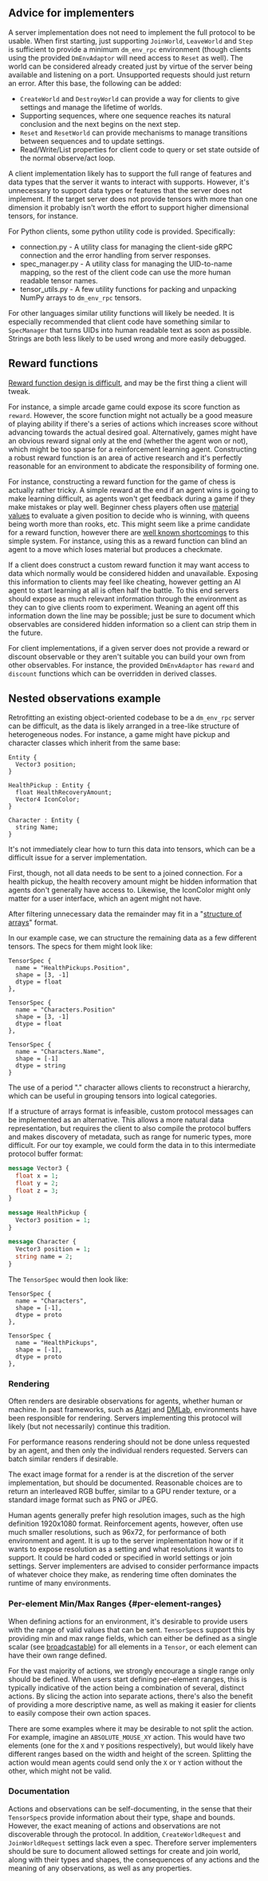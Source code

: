 ## Advice for implementers

A server implementation does not need to implement the full protocol to be
usable. When first starting, just supporting `JoinWorld`, `LeaveWorld` and
`Step` is sufficient to provide a minimum `dm_env_rpc` environment (though
clients using the provided `DmEnvAdaptor` will need access to `Reset` as well).
The world can be considered already created just by virtue of the server being
available and listening on a port. Unsupported requests should just return an
error. After this base, the following can be added:

*   `CreateWorld` and `DestroyWorld` can provide a way for clients to give
    settings and manage the lifetime of worlds.
*   Supporting sequences, where one sequence reaches its natural conclusion and
    the next begins on the next step.
*   `Reset` and `ResetWorld` can provide mechanisms to manage transitions
    between sequences and to update settings.
*   Read/Write/List properties for client code to query or set state outside of
    the normal observe/act loop.

A client implementation likely has to support the full range of features and
data types that the server it wants to interact with supports. However, it's
unnecessary to support data types or features that the server does not
implement. If the target server does not provide tensors with more than one
dimension it probably isn't worth the effort to support higher dimensional
tensors, for instance.

For Python clients, some python utility code is provided. Specifically:

*   connection.py - A utility class for managing the client-side gRPC connection
    and the error handling from server responses.
*   spec_manager.py - A utility class for managing the UID-to-name mapping, so
    the rest of the client code can use the more human readable tensor names.
*   tensor_utils.py - A few utility functions for packing and unpacking NumPy
    arrays to `dm_env_rpc` tensors.

For other languages similar utility functions will likely be needed. It is
especially recommended that client code have something similar to `SpecManager`
that turns UIDs into human readable text as soon as possible. Strings are both
less likely to be used wrong and more easily debugged.

## Reward functions

[Reward function design is difficult](https://www.alexirpan.com/2018/02/14/rl-hard.html#reward-function-design-is-difficult),
and may be the first thing a client will tweak.

For instance, a simple arcade game could expose its score function as `reward`.
However, the score function might not actually be a good measure of playing
ability if there's a series of actions which increases score without advancing
towards the actual desired goal. Alternatively, games might have an obvious
reward signal only at the end (whether the agent won or not), which might be too
sparse for a reinforcement learning agent. Constructing a robust reward function
is an area of active research and it's perfectly reasonable for an environment
to abdicate the responsibility of forming one.

For instance, constructing a reward function for the game of chess is actually
rather tricky. A simple reward at the end if an agent wins is going to make
learning difficult, as agents won't get feedback during a game if they make
mistakes or play well. Beginner chess players often use
[material values](https://en.wikipedia.org/wiki/Chess_piece_relative_value) to
evaluate a given position to decide who is winning, with queens being worth more
than rooks, etc. This might seem like a prime candidate for a reward function,
however there are
[well known shortcomings](https://en.wikipedia.org/wiki/Chess_piece_relative_value#Shortcomings_of_piece_valuation_systems)
to this simple system. For instance, using this as a reward function can blind
an agent to a move which loses material but produces a checkmate.

If a client does construct a custom reward function it may want access to data
which normally would be considered hidden and unavailable. Exposing this
information to clients may feel like cheating, however getting an AI agent to
start learning at all is often half the battle. To this end servers should
expose as much relevant information through the environment as they can to give
clients room to experiment. Weaning an agent off this information down the line
may be possible; just be sure to document which observables are considered
hidden information so a client can strip them in the future.

For client implementations, if a given server does not provide a reward or
discount observable or they aren't suitable you can build your own from other
observables. For instance, the provided `DmEnvAdaptor` has `reward` and
`discount` functions which can be overridden in derived classes.

## Nested observations example

Retrofitting an existing object-oriented codebase to be a `dm_env_rpc` server
can be difficult, as the data is likely arranged in a tree-like structure of
heterogeneous nodes. For instance, a game might have pickup and character
classes which inherit from the same base:

```
Entity {
  Vector3 position;
}

HealthPickup : Entity {
  float HealthRecoveryAmount;
  Vector4 IconColor;
}

Character : Entity {
  string Name;
}
```

It's not immediately clear how to turn this data into tensors, which can be a
difficult issue for a server implementation.

First, though, not all data needs to be sent to a joined connection. For a
health pickup, the health recovery amount might be hidden information that
agents don't generally have access to. Likewise, the IconColor might only matter
for a user interface, which an agent might not have.

After filtering unnecessary data the remainder may fit in a
"[structure of arrays](https://en.wikipedia.org/wiki/AoS_and_SoA)" format.

In our example case, we can structure the remaining data as a few different
tensors. The specs for them might look like:

```
TensorSpec {
  name = "HealthPickups.Position",
  shape = [3, -1]
  dtype = float
},

TensorSpec {
  name = "Characters.Position"
  shape = [3, -1]
  dtype = float
},

TensorSpec {
  name = "Characters.Name",
  shape = [-1]
  dtype = string
}
```

The use of a period "." character allows clients to reconstruct a hierarchy,
which can be useful in grouping tensors into logical categories.

If a structure of arrays format is infeasible, custom protocol messages can be
implemented as an alternative. This allows a more natural data representation,
but requires the client to also compile the protocol buffers and makes discovery
of metadata, such as range for numeric types, more difficult. For our toy
example, we could form the data in to this intermediate protocol buffer format:

```protobuf
message Vector3 {
  float x = 1;
  float y = 2;
  float z = 3;
}

message HealthPickup {
  Vector3 position = 1;
}

message Character {
  Vector3 position = 1;
  string name = 2;
}
```

The `TensorSpec` would then look like:

```
TensorSpec {
  name = "Characters",
  shape = [-1],
  dtype = proto
},

TensorSpec {
  name = "HealthPickups",
  shape = [-1],
  dtype = proto
},
```

### Rendering

Often renders are desirable observations for agents, whether human or machine.
In past frameworks, such as
[Atari](https://deepmind.com/research/publications/playing-atari-deep-reinforcement-learning)
and
[DMLab](https://deepmind.com/blog/article/impala-scalable-distributed-deeprl-dmlab-30),
environments have been responsible for rendering. Servers implementing this
protocol will likely (but not necessarily) continue this tradition.

For performance reasons rendering should not be done unless requested by an
agent, and then only the individual renders requested. Servers can batch similar
renders if desirable.

The exact image format for a render is at the discretion of the server
implementation, but should be documented. Reasonable choices are to return an
interleaved RGB buffer, similar to a GPU render texture, or a standard image
format such as PNG or JPEG.

Human agents generally prefer high resolution images, such as the high
definition 1920x1080 format. Reinforcement agents, however, often use much
smaller resolutions, such as 96x72, for performance of both environment and
agent. It is up to the server implementation how or if it wants to expose
resolution as a setting and what resolutions it wants to support. It could be
hard coded or specified in world settings or join settings. Server implementers
are advised to consider performance impacts of whatever choice they make, as
rendering time often dominates the runtime of many environments.

### Per-element Min/Max Ranges {#per-element-ranges}

When defining actions for an environment, it's desirable to provide users with
the range of valid values that can be sent. `TensorSpec`s support this by
providing min and max range fields, which can either be defined as a single
scalar (see [broadcastable](overview.md#broadcastable)) for all elements in a
`Tensor`, or each element can have their own range defined.

For the vast majority of actions, we strongly encourage a single range only
should be defined. When users start defining per-element ranges, this is
typically indicative of the action being a combination of several, distinct
actions. By slicing the action into separate actions, there's also the benefit
of providing a more descriptive name, as well as making it easier for clients to
easily compose their own action spaces.

There are some examples where it may be desirable to not split the action. For
example, imagine an `ABSOLUTE_MOUSE_XY` action. This would have two elements
(one for the `X` and `Y` positions respectively), but would likely have
different ranges based on the width and height of the screen. Splitting the
action would mean agents could send only the `X` or `Y` action without the
other, which might not be valid.

### Documentation

Actions and observations can be self-documenting, in the sense that their
`TensorSpec`s provide information about their type, shape and bounds. However,
the exact meaning of actions and observations are not discoverable through the
protocol. In addition, `CreateWorldRequest` and `JoinWorldRequest` settings lack
even a spec. Therefore server implementers should be sure to document allowed
settings for create and join world, along with their types and shapes, the
consequences of any actions and the meaning of any observations, as well as any
properties.
